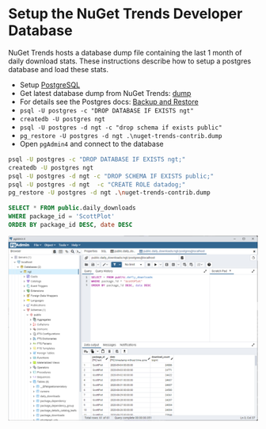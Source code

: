 # Setup the NuGet Trends Developer Database

NuGet Trends hosts a database dump file containing the last 1 month of daily download stats. These instructions describe how to setup a postgres database and load these stats.

* Setup [PostgreSQL](https://www.postgresql.org/download/)
* Get latest database dump from NuGet Trends: [dump](https://contrib.nugettrends.com/nuget-trends-contrib.dump)
* For details see the Postgres docs: [Backup and Restore](https://www.postgresql.org/docs/current/backup.html)
* `psql -U postgres -c "DROP DATABASE IF EXISTS ngt"`
* `createdb -U postgres ngt`
* `psql -U postgres -d ngt -c "drop schema if exists public"`
* `pg_restore -U postgres -d ngt .\nuget-trends-contrib.dump`
* Open `pgAdmin4` and connect to the database

```bash
psql -U postgres -c "DROP DATABASE IF EXISTS ngt;"
createdb -U postgres ngt
psql -U postgres -d ngt -c "DROP SCHEMA IF EXISTS public;"
psql -U postgres -d ngt  -c "CREATE ROLE datadog;"
pg_restore -U postgres -d ngt .\nuget-trends-contrib.dump
```

```sql
SELECT * FROM public.daily_downloads
WHERE package_id = 'ScottPlot'
ORDER BY package_id DESC, date DESC 
```

![](dump-restore.png)